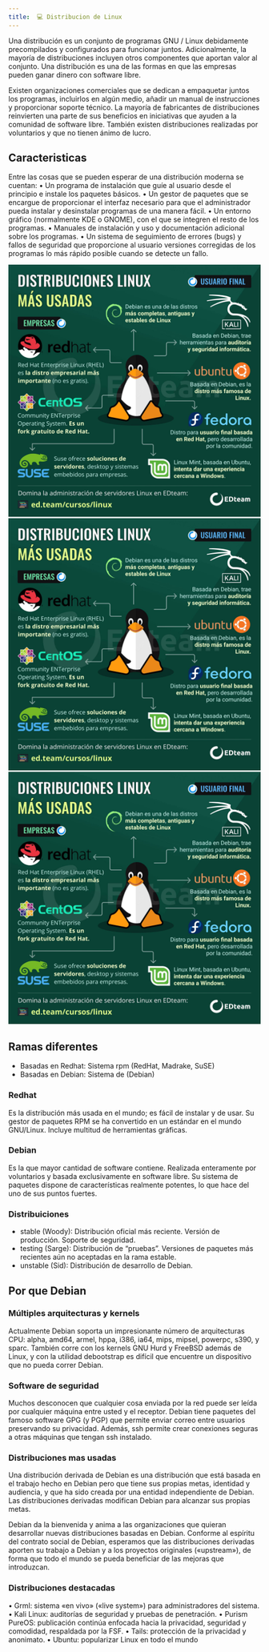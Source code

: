 ```yaml
---
title:  💻 Distribucion de Linux
---
```


Una distribución es un conjunto de programas GNU / Linux debidamente precompilados y configurados para funcionar juntos. Adicionalmente, la mayoría de distribuciones incluyen otros componentes que aportan valor al conjunto. Una distribución es una de las formas en que las empresas pueden ganar dinero con software libre. 

Existen organizaciones comerciales que se dedican a empaquetar juntos los programas, incluirlos en algún medio, añadir un manual de instrucciones y proporcionar soporte técnico. La mayoría de fabricantes de distribuciones reinvierten una parte de sus beneficios en iniciativas que ayuden a la comunidad de software libre. También existen distribuciones realizadas por voluntarios y que no tienen ánimo de lucro.

## Caracteristicas
Entre las cosas que se pueden esperar de una distribución moderna se cuentan: 
	• Un programa de instalación que guíe al usuario desde el principio e instale los paquetes básicos. 
	• Un gestor de paquetes que se encargue de proporcionar el interfaz necesario para que el administrador pueda instalar y desinstalar programas de una manera fácil. 
	• Un entorno gráfico (normalmente KDE o GNOME), con el que se integren el resto de los programas. 
	• Manuales de instalación y uso y documentación adicional sobre los programas. 
	• Un sistema de seguimiento de errores (bugs) y fallos de seguridad que proporcione al usuario versiones corregidas de los programas lo más rápido posible cuando se detecte un fallo.

![Caracteristicas](/sistemas-distribuidos/Examen1/images/distlinuxcarac.png)
![Caracteristicas](/Examen1/images/distlinuxcarac.png)
![Caracteristicas](/Examen1/images/distlinuxcarac.png)

## Ramas diferentes
- Basadas en Redhat: Sistema rpm (RedHat, Madrake, SuSE) 
- Basadas en Debian: Sistema de (Debian)

### Redhat
Es la distribución más usada en el mundo; es fácil de instalar y de usar. Su gestor de paquetes RPM se ha convertido en un estándar en el mundo GNU/Linux. Incluye multitud de herramientas gráficas.

### Debian
Es la que mayor cantidad de software contiene. Realizada enteramente por voluntarios y basada exclusivamente en software libre. Su sistema de paquetes dispone de características realmente potentes, lo que hace del uno de sus puntos fuertes.

### Distribuiciones
- stable (Woody): Distribución oficial más reciente. Versión de producción. Soporte de seguridad. 
- testing (Sarge): Distribución de “pruebas”. Versiones de paquetes más recientes aún no aceptadas en la rama estable. 
- unstable (Sid): Distribución de desarrollo de Debian.

## Por que Debian
### Múltiples arquitecturas y kernels 
Actualmente Debian soporta un impresionante número de arquitecturas CPU: alpha, amd64, armel, hppa, i386, ia64, mips, mipsel, powerpc, s390, y sparc. También corre con los kernels GNU Hurd y FreeBSD además de Linux, y con la utilidad debootstrap es difícil que encuentre un dispositivo que no pueda correr Debian.

### Software de seguridad 
Muchos desconocen que cualquier cosa enviada por la red puede ser leída por cualquier máquina entre usted y el receptor. Debian tiene paquetes del famoso software GPG (y PGP) que permite enviar correo entre usuarios preservando su privacidad. Además, ssh permite crear conexiones seguras a otras máquinas que tengan ssh instalado.

### Distribuciones mas usadas
Una distribución derivada de Debian es una distribución que está basada en el trabajo hecho en Debian pero que tiene sus propias metas, identidad y audiencia, y que ha sido creada por una entidad independiente de Debian. Las distribuciones derivadas modifican Debian para alcanzar sus propias metas. 

Debian da la bienvenida y anima a las organizaciones que quieran desarrollar nuevas distribuciones basadas en Debian. Conforme al espíritu del contrato social de Debian, esperamos que las distribuciones derivadas aporten su trabajo a Debian y a los proyectos originales («upstream»), de forma que todo el mundo se pueda beneficiar de las mejoras que introduzcan.

### Distribuciones destacadas
• Grml: sistema «en vivo» («live system») para administradores del sistema. 
• Kali Linux: auditorías de seguridad y pruebas de penetración. 
• Purism PureOS: publicación continúa enfocada hacia la privacidad, seguridad y comodidad, respaldada por la FSF. 
• Tails: protección de la privacidad y anonimato. 
• Ubuntu: popularizar Linux en todo el mundo